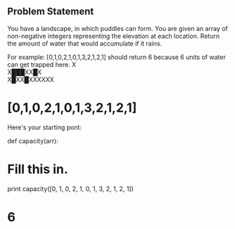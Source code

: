 ## Problem Statement
You have a landscape, in which puddles can form. You are given an array of non-negative integers representing the elevation at each location. Return the amount of water that would accumulate if it rains.

For example: [0,1,0,2,1,0,1,3,2,1,2,1] should return 6 because 6 units of water can get trapped here.
       X               
   X███XX█X              
 X█XX█XXXXXX                   
# [0,1,0,2,1,0,1,3,2,1,2,1]
Here's your starting pont:

def capacity(arr):
  # Fill this in.

print capacity([0, 1, 0, 2, 1, 0, 1, 3, 2, 1, 2, 1])
# 6
